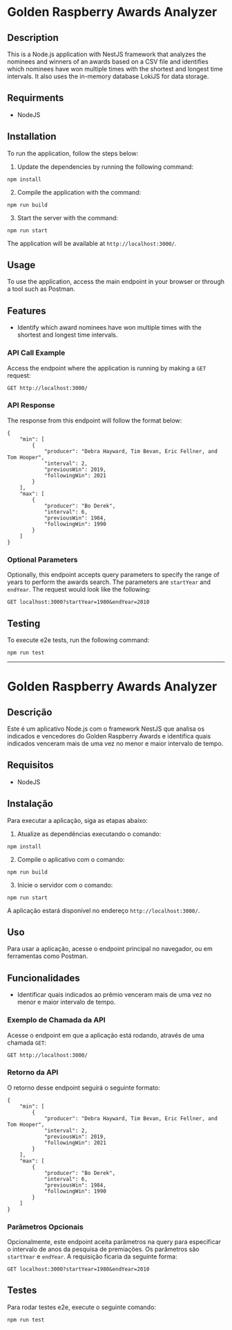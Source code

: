 
# Golden Raspberry Awards Analyzer

## Description
This is a Node.js application with NestJS framework that analyzes the nominees and winners of an awards based on a CSV file and identifies which nominees have won multiple times with the shortest and longest time intervals. It also uses the in-memory database LokiJS for data storage.


## Requirments
- NodeJS

## Installation
To run the application, follow the steps below:

1. Update the dependencies by running the following command:
```
npm install
```

2. Compile the application with the command:
```
npm run build
```

3. Start the server with the command:
```
npm run start
```

The application will be available at `http://localhost:3000/`.

## Usage
To use the application, access the main endpoint in your browser or through a tool such as Postman.


## Features
- Identify which award nominees have won multiple times with the shortest and longest time intervals.

### API Call Example
Access the endpoint where the application is running by making a `GET` request:

```http
GET http://localhost:3000/
```

### API Response
The response from this endpoint will follow the format below:

```
{
    "min": [
        {
            "producer": "Debra Hayward, Tim Bevan, Eric Fellner, and Tom Hooper",
            "interval": 2,
            "previousWin": 2019,
            "followingWin": 2021
        }
    ],
    "max": [
        {
            "producer": "Bo Derek",
            "interval": 6,
            "previousWin": 1984,
            "followingWin": 1990
        }
    ]
}
```

### Optional Parameters
Optionally, this endpoint accepts query parameters to specify the range of years to perform the awards search.
The parameters are `startYear` and `endYear`. The request would look like the following:

```http
GET localhost:3000?startYear=1980&endYear=2010
```

## Testing
To execute e2e tests, run the following command:
```
npm run test
```

---

# Golden Raspberry Awards Analyzer

## Descrição
Este é um aplicativo Node.js com o framework NestJS que analisa os indicados e vencedores do Golden Raspberry Awards e identifica quais indicados venceram mais de uma vez no menor e maior intervalo de tempo.

## Requisitos
- NodeJS

## Instalação
Para executar a aplicação, siga as etapas abaixo:

1. Atualize as dependências executando o comando:
```
npm install
```

2. Compile o aplicativo com o comando:
```
npm run build
```

3. Inicie o servidor com o comando:
```
npm run start
```

A aplicação estará disponível no endereço `http://localhost:3000/`.

## Uso
Para usar a aplicação, acesse o endpoint principal no navegador, ou em ferramentas como Postman.

## Funcionalidades
- Identificar quais indicados ao prêmio venceram mais de uma vez no menor e maior intervalo de tempo.

### Exemplo de Chamada da API
Acesse o endpoint em que a aplicação está rodando, através de uma chamada `GET`:

```http
GET http://localhost:3000/
```

### Retorno da API
O retorno desse endpoint seguirá o seguinte formato:

```
{
    "min": [
        {
            "producer": "Debra Hayward, Tim Bevan, Eric Fellner, and Tom Hooper",
            "interval": 2,
            "previousWin": 2019,
            "followingWin": 2021
        }
    ],
    "max": [
        {
            "producer": "Bo Derek",
            "interval": 6,
            "previousWin": 1984,
            "followingWin": 1990
        }
    ]
}
```

### Parâmetros Opcionais
Opcionalmente, este endpoint aceita parâmetros na query para especificar o intervalo de anos da pesquisa de premiações. Os parâmetros são `startYear` e `endYear`. A requisição ficaria da seguinte forma:

```http
GET localhost:3000?startYear=1980&endYear=2010
```

## Testes
Para rodar testes e2e, execute o seguinte comando:
```
npm run test
```